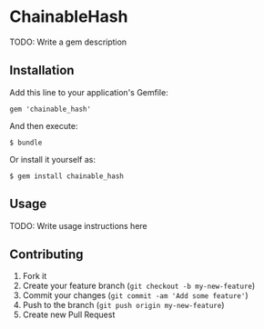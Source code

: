 # ChainableHash

TODO: Write a gem description

## Installation

Add this line to your application's Gemfile:

    gem 'chainable_hash'

And then execute:

    $ bundle

Or install it yourself as:

    $ gem install chainable_hash

## Usage

TODO: Write usage instructions here

## Contributing

1. Fork it
2. Create your feature branch (`git checkout -b my-new-feature`)
3. Commit your changes (`git commit -am 'Add some feature'`)
4. Push to the branch (`git push origin my-new-feature`)
5. Create new Pull Request
